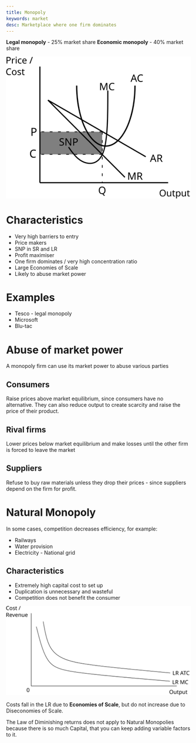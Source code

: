 ```yaml
---
title: Monopoly
keywords: market
desc: Marketplace where one firm dominates
---
```

**Legal monopoly** - 25% market share
**Economic monopoly** - 40% market share

![Monopoly](../diagrams/market_structures/monopolistic_sr.svg#mono-black)

# Characteristics #
- Very high barriers to entry
- Price makers
- SNP in SR and LR
- Profit maximiser
- One firm dominates / very high concentration ratio
- Large Economies of Scale
- Likely to abuse market power

# Examples #
- Tesco - legal monopoly
- Microsoft
- Blu-tac

# Abuse of market power #
A monopoly firm can use its market power to abuse various parties

## Consumers ##
Raise prices above market equilibrium, since consumers have no alternative. 
They can also reduce output to create scarcity and raise the price of their product.

## Rival firms ##
Lower prices below market equilibrium and make losses until the other firm is forced to leave the market

## Suppliers ##
Refuse to buy raw materials unless they drop their prices - since suppliers depend on the firm for profit.

# Natural Monopoly #
In some cases, competition decreases efficiency, for example:
- Railways
- Water provision
- Electricity - National grid

## Characteristics ##
- Extremely high capital cost to set up
- Duplication is unnecessary and wasteful
- Competition does not benefit the consumer

![A Natural monopoly diagram, showing costs start very high and continually decrease](../diagrams/market_structures/natural_monopoly.svg#mono-black)

Costs fall in the LR due to **Economies of Scale**, but do not increase due to Diseconomies of Scale.

The Law of Diminishing returns does not apply to Natural Monopolies because there is so much Capital, that you can keep adding variable factors to it.